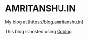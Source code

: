 # AMRITANSHU.IN

My blog at [https://blog.amritanshu.in]

This blog is hosted using [Goblog](./goblog)

